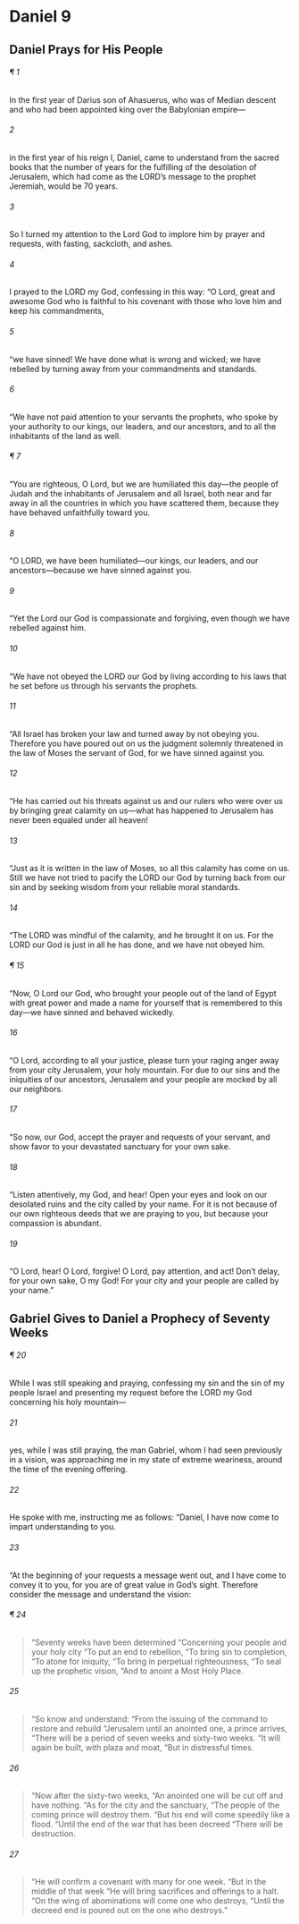 # Daniel 9
## Daniel Prays for His People
###### ¶ 1
In the first year of Darius son of Ahasuerus, who was of Median descent and who had been appointed king over the Babylonian empire—
###### 2
in the first year of his reign I, Daniel, came to understand from the sacred books that the number of years for the fulfilling of the desolation of Jerusalem, which had come as the LORD’s message to the prophet Jeremiah, would be 70 years.
###### 3
So I turned my attention to the Lord God to implore him by prayer and requests, with fasting, sackcloth, and ashes.
###### 4
I prayed to the LORD my God, confessing in this way:
“O Lord, great and awesome God who is faithful to his covenant with those who love him and keep his commandments,
###### 5
“we have sinned! We have done what is wrong and wicked; we have rebelled by turning away from your commandments and standards.
###### 6
“We have not paid attention to your servants the prophets, who spoke by your authority to our kings, our leaders, and our ancestors, and to all the inhabitants of the land as well.
###### ¶ 7
“You are righteous, O Lord, but we are humiliated this day—the people of Judah and the inhabitants of Jerusalem and all Israel, both near and far away in all the countries in which you have scattered them, because they have behaved unfaithfully toward you.
###### 8
“O LORD, we have been humiliated—our kings, our leaders, and our ancestors—because we have sinned against you.
###### 9
“Yet the Lord our God is compassionate and forgiving, even though we have rebelled against him.
###### 10
“We have not obeyed the LORD our God by living according to his laws that he set before us through his servants the prophets.
###### 11
“All Israel has broken your law and turned away by not obeying you. Therefore you have poured out on us the judgment solemnly threatened in the law of Moses the servant of God, for we have sinned against you.
###### 12
“He has carried out his threats against us and our rulers who were over us by bringing great calamity on us—what has happened to Jerusalem has never been equaled under all heaven!
###### 13
“Just as it is written in the law of Moses, so all this calamity has come on us. Still we have not tried to pacify the LORD our God by turning back from our sin and by seeking wisdom from your reliable moral standards.
###### 14
“The LORD was mindful of the calamity, and he brought it on us. For the LORD our God is just in all he has done, and we have not obeyed him.
###### ¶ 15
“Now, O Lord our God, who brought your people out of the land of Egypt with great power and made a name for yourself that is remembered to this day—we have sinned and behaved wickedly.
###### 16
“O Lord, according to all your justice, please turn your raging anger away from your city Jerusalem, your holy mountain. For due to our sins and the iniquities of our ancestors, Jerusalem and your people are mocked by all our neighbors.
###### 17
“So now, our God, accept the prayer and requests of your servant, and show favor to your devastated sanctuary for your own sake.
###### 18
“Listen attentively, my God, and hear! Open your eyes and look on our desolated ruins and the city called by your name. For it is not because of our own righteous deeds that we are praying to you, but because your compassion is abundant.
###### 19
“O Lord, hear! O Lord, forgive! O Lord, pay attention, and act! Don’t delay, for your own sake, O my God! For your city and your people are called by your name.”
## Gabriel Gives to Daniel a Prophecy of Seventy Weeks
###### ¶ 20
While I was still speaking and praying, confessing my sin and the sin of my people Israel and presenting my request before the LORD my God concerning his holy mountain—
###### 21
yes, while I was still praying, the man Gabriel, whom I had seen previously in a vision, was approaching me in my state of extreme weariness, around the time of the evening offering.
###### 22
He spoke with me, instructing me as follows: “Daniel, I have now come to impart understanding to you.
###### 23
“At the beginning of your requests a message went out, and I have come to convey it to you, for you are of great value in God’s sight. Therefore consider the message and understand the vision:
###### ¶ 24
> “Seventy weeks have been determined
> “Concerning your people and your holy city
> “To put an end to rebellion,
> “To bring sin to completion,
> “To atone for iniquity,
> “To bring in perpetual righteousness,
> “To seal up the prophetic vision,
> “And to anoint a Most Holy Place.
###### 25
> “So know and understand:
> “From the issuing of the command to restore and rebuild
> “Jerusalem until an anointed one, a prince arrives,
> “There will be a period of seven weeks and sixty-two weeks.
> “It will again be built, with plaza and moat,
> “But in distressful times.
###### 26
> “Now after the sixty-two weeks,
> “An anointed one will be cut off and have nothing.
> “As for the city and the sanctuary,
> “The people of the coming prince will destroy them.
> “But his end will come speedily like a flood.
> “Until the end of the war that has been decreed
> “There will be destruction.
###### 27
> “He will confirm a covenant with many for one week.
> “But in the middle of that week
> “He will bring sacrifices and offerings to a halt.
> “On the wing of abominations will come one who destroys,
> “Until the decreed end is poured out on the one who destroys.”

